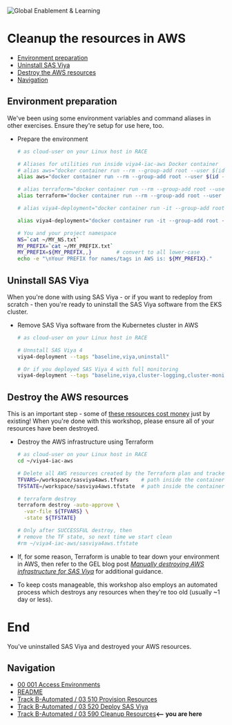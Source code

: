 ![Global Enablement & Learning](https://gelgitlab.race.sas.com/GEL/utilities/writing-content-in-markdown/-/raw/master/img/gel_banner_logo_tech-partners.jpg)

# Cleanup the resources in AWS

- [Environment preparation](#environment-preparation)
- [Uninstall SAS Viya](#uninstall-sas-viya)
- [Destroy the AWS resources](#destroy-the-aws-resources)
- [Navigation](#navigation)
## Environment preparation

We've been using some environment variables and command aliases in other exercises. Ensure they're setup for use here, too. 

* Prepare the environment

  ```bash
  # as cloud-user on your Linux host in RACE

  # Aliases for utilities run inside viya4-iac-aws Docker container
  # alias aws="docker container run --rm --group-add root --user $(id -u):$(id -g) -v $HOME/.aws:/.aws --entrypoint aws viya4-iac-aws"
  alias aws="docker container run --rm --group-add root --user $(id -u):$(id -g) -v $HOME/.aws:/root/.aws --entrypoint aws viya4-iac-aws"
  
  # alias terraform="docker container run --rm --group-add root --user $(id -u):$(id -g) -v $HOME/.aws:/.aws -v $HOME/.ssh:/.ssh -v $HOME/viya4-iac-aws:/workspace --entrypoint terraform viya4-iac-aws"
  alias terraform="docker container run --rm --group-add root --user $(id -u):$(id -g) -v $HOME/.aws:/root/.aws -v $HOME/.ssh:/root/.ssh -v $HOME/viya4-iac-aws:/workspace --entrypoint terraform viya4-iac-aws"

  # alias viya4-deployment="docker container run -it --group-add root --user $(id -u):$(id -g) -v $HOME/project/deploy:/data -v $HOME/.kube/config:/config/kubeconfig -v $HOME/project/deploy/${NS}/${NS}-viyavars.yaml:/config/config -v $HOME/viya4-iac-aws/${NS}.tfstate:/config/tfstate viya4-deployment"
  
  alias viya4-deployment="docker container run -it --group-add root --user $(id -u):$(id -g) -v $HOME/project/deploy:/data -v $HOME/.kube/config:/config/kubeconfig -v $HOME/project/deploy/${NS}/${NS}-viyavars.yaml:/config/config -v $HOME/viya4-iac-aws/${NS}.tfstate:/config/tfstate viya4-deployment"

  # You and your project namespace
  NS=`cat ~/MY_NS.txt`
  MY_PREFIX=`cat ~/MY_PREFIX.txt`
  MY_PREFIX=${MY_PREFIX,,}        # convert to all lower-case
  echo -e "\nYour PREFIX for names/tags in AWS is: ${MY_PREFIX}."
  ```

## Uninstall SAS Viya

When you're done with using SAS Viya - or if you want to redeploy from scratch - then you're ready to uninstall the SAS Viya software from the EKS cluster.

* Remove SAS Viya software from the Kubernetes cluster in AWS

   ```bash
   # as cloud-user on your Linux host in RACE

   # Unnstall SAS Viya 4
   viya4-deployment --tags "baseline,viya,uninstall"

   # Or if you deployed SAS Viya 4 with full monitoring
   viya4-deployment --tags "baseline,viya,cluster-logging,cluster-monitoring,viya-monitoring,uninstall"
   ```

## Destroy the AWS resources 

This is an important step - some of [these resources cost money](https://calculator.aws/#/) just by existing! When you're done with this workshop, please ensure all of your resources have been destroyed. 

* Destroy the AWS infrastructure using Terraform

  ```bash
  # as cloud-user on your Linux host in RACE
  cd ~/viya4-iac-aws

  # Delete all AWS resources created by the Terraform plan and tracked in the Terraform state file.
  TFVARS=/workspace/sasviya4aws.tfvars    # path inside the container
  TFSTATE=/workspace/sasviya4aws.tfstate  # path inside the container

  # terraform destroy
  terraform destroy -auto-approve \
    -var-file ${TFVARS} \
    -state ${TFSTATE}

  # Only after SUCCESSFUL destroy, then
  # remove the TF state, so next time we start clean
  #rm ~/viya4-iac-aws/sasviya4aws.tfstate
  ```

* If, for some reason, Terraform is unable to tear down your environment in AWS, then refer to the GEL blog post _[Manually destroying AWS infrastructure for SAS Viya](http://sww.sas.com/blogs/wp/gate/44278/manually-destroying-aws-infrastructure-for-sas-viya/rocoll/2021/05/06)_ for additional guidance.

* To keep costs manageable, this workshop also employs an automated process which destroys any resources when they're too old (usually ~1 day or less).

# End

You've uninstalled SAS Viya and destroyed your AWS resources. 

## Navigation

<!-- startnav -->
* [00 001 Access Environments](/00_001_Access_Environments.md)
* [README](/README.md)
* [Track B-Automated / 03 510 Provision Resources](/Track-B-Automated/03_510_Provision_Resources.md)
* [Track B-Automated / 03 520 Deploy SAS Viya](/Track-B-Automated/03_520_Deploy_SAS_Viya.md)
* [Track B-Automated / 03 590 Cleanup Resources](/Track-B-Automated/03_590_Cleanup_Resources.md)**<-- you are here**
<!-- endnav -->
